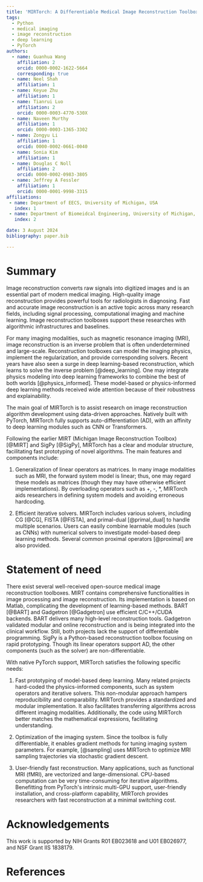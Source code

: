 ```yaml
---
title: 'MIRTorch: A Differentiable Medical Image Reconstruction Toolbox'
tags:
  - Python
  - medical imaging
  - image reconstruction
  - deep learning
  - PyTorch
authors:
  - name: Guanhua Wang
    affiliation: 2
    orcid: 0000-0002-1622-5664
    corresponding: true
  - name: Neel Shah
    affiliation: 1
  - name: Keyue Zhu
    affiliation: 1
  - name: Tianrui Luo
    affiliation: 2
    orcid: 0000-0003-4770-530X
  - name: Naveen Murthy
    affiliation: 1
    orcid: 0000-0003-1365-3302
  - name: Zongyu Li
    affiliation: 1
    orcid: 0000-0002-0661-0040
  - name: Sonia Kim
    affiliation: 1
  - name: Douglas C Noll
    affiliation: 2
    orcid: 0000-0002-0983-3805
  - name: Jeffrey A Fessler
    affiliation: 1
    orcid: 0000-0001-9998-3315
affiliations:
 - name: Department of EECS, University of Michigan, USA
   index: 1
 - name: Department of Biomeidcal Engineering, University of Michigan, USA
   index: 2

date: 3 August 2024
bibliography: paper.bib

---
```


# Summary

Image reconstruction converts raw signals into digitized images and is an essential part of modern medical imaging. High-quality image reconstruction provides powerful tools for radiologists in diagnosing. Fast and accurate image reconstruction is an active topic across many research fields, including signal processing, computational imaging and machine learning. Image reconstruction toolboxes support these researches with algorithmic infrastructures and baselines.

For many imaging modalities, such as magnetic resonance imaging (MRI), image reconstruction is an inverse problem that is often underdetermined and large-scale. Reconstruction toolboxes can model the imaging physics, implement the regularization, and provide corresponding solvers. Recent years have also seen a surge in deep learning-based reconstruction, which learns to solve the inverse problem [@deep_learning]. One may integrate physics modeling into deep learning frameworks to combine the best of both worlds [@physics_informed]. These model-based or physics-informed deep learning methods received wide attention because of their robustness and explainability.

The main goal of MIRTorch is to assist research on image reconstruction algorithm development using data-driven approaches. Natively built with PyTorch, MIRTorch fully supports auto-differentiation (AD), with an affinity to deep learning modules such as CNN or Transformers.

Following the earlier MIRT (Michigan Image Reconstruction Toolbox) [@MIRT] and SigPy [@SigPy], MIRTorch has a clear and modular structure, facilitating fast prototyping of novel algorithms. The main features and components include:

1. Generalization of linear operators as matrices. In many image modalities such as MRI, the forward system model is linear; thus, one may regard these models as matrices (though they may have otherwise efficient implementations). By overloading operators such as +, -, *, MIRTorch aids researchers in defining system models and avoiding erroneous hardcoding.

2. Efficient iterative solvers. MIRTorch includes various solvers, including CG [@CG], FISTA [@FISTA], and primal-dual [@primal_dual] to handle multiple scenarios. Users can easily combine learnable modules (such as CNNs) with numerical solvers to investigate model-based deep learning methods. Several common proximal operators [@proximal] are also provided.

# Statement of need

There exist several well-received open-source medical image reconstruction toolboxes. MIRT contains comprehensive functionalities in image processing and image reconstruction. Its implementation is based on Matlab, complicating the development of learning-based methods. BART [@BART] and Gadgetron [@Gadgetron] use efficient C/C++/CUDA backends. BART delivers many high-level reconstruction tools. Gadgetron validated modular and online reconstruction and is being integrated into the clinical workflow. Still, both projects lack the support of differentiable programming. SigPy is a Python-based reconstruction toolbox focusing on rapid prototyping. Though its linear operators support AD, the other components (such as the solver) are non-differentiable.

With native PyTorch support, MIRTorch satisfies the following specific needs:

1. Fast prototyping of model-based deep learning. Many related projects hard-coded the physics-informed components, such as system operators and iterative solvers. This non-modular approach hampers reproducibility and comparability. MIRTorch provides a standardized and modular implementation. It also facilitates transferring algorithms across different imaging modalities. Additionally, the code using MIRTorch better matches the mathematical expressions, facilitating understanding.

2. Optimization of the imaging system. Since the toolbox is fully differentiable, it enables gradient methods for tuning imaging system parameters. For example, [@sampling] uses MIRTorch to optimize MRI sampling trajectories via stochastic gradient descent.

3. User-friendly fast reconstruction. Many applications, such as functional MRI (fMRI), are vectorized and large-dimensional. CPU-based computation can be very time-consuming for iterative algorithms. Benefitting from PyTorch's intrinsic multi-GPU support, user-friendly installation, and cross-platform capability, MIRTorch provides researchers with fast reconstruction at a minimal switching cost.

# Acknowledgements

This work is supported by NIH Grants R01 EB023618 and U01 EB026977, and NSF Grant IIS 1838179.

# References
